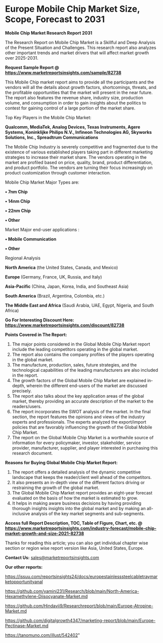 # Europe Mobile Chip Market Size, Scope, Forecast to 2031

<strong>Mobile Chip Market Research Report 2031</strong>

The Research Report on Mobile Chip Market is a Skillful and Deep Analysis of the Present Situation and Challenges. This research report also analyzes other important trends and market drivers that will affect market growth over 2025-2031.

<strong>Request Sample Report @ <a href=https://www.marketreportsinsights.com/sample/82738>https://www.marketreportsinsights.com/sample/82738</a></strong>

This Mobile Chip market report aims to provide all the participants and the vendors will all the details about growth factors, shortcomings, threats, and the profitable opportunities that the market will present in the near future. The report also features the revenue share, industry size, production volume, and consumption in order to gain insights about the politics to contest for gaining control of a large portion of the market share.

Top Key Players in the Mobile Chip Market:

<strong>Qualcomm, MediaTek, Analog Devices, Texas Instruments, Agere Systems, Koninklijke Philips N.V., Infineon Technologies AG, Skyworks Solutions, Inc., Spreadtrum Communications</strong>

The Mobile Chip Industry is severely competitive and fragmented due to the existence of various established players taking part in different marketing strategies to increase their market share. The vendors operating in the market are profiled based on price, quality, brand, product differentiation, and product portfolio. The vendors are turning their focus increasingly on product customization through customer interaction.

Mobile Chip Market Major Types are:

<strong>• 7nm Chip

• 14nm Chip

• 22nm Chip

• Other</strong>

Market Major end-user applications :

<strong>• Mobile Communication

• Other</strong>

Regional Analysis

</u><strong><b>North America</b></strong> (the United States, Canada, and Mexico)

<strong><b>Europe </b></strong>(Germany, France, UK, Russia, and Italy)

<strong><b>Asia-Pacific</b></strong> (China, Japan, Korea, India, and Southeast Asia)

<strong><b>South America</b></strong> (Brazil, Argentina, Colombia, etc.)

<strong><b>The Middle East and Africa</b></strong> (Saudi Arabia, UAE, Egypt, Nigeria, and South Africa)

<strong>Go For Interesting Discount Here: <a href=https://www.marketreportsinsights.com/discount/82738>https://www.marketreportsinsights.com/discount/82738</a></strong>

<strong>Points Covered in The Report:</strong>
<ol>
  <li>The major points considered in the Global Mobile Chip Market report include the leading competitors operating in the global market.</li>
  <li>The report also contains the company profiles of the players operating in the global market.</li>
  <li>The manufacture, production, sales, future strategies, and the technological capabilities of the leading manufacturers are also included in the report.</li>
  <li>The growth factors of the Global Mobile Chip Market are explained in-depth, wherein the different end-users of the market are discussed precisely.</li>
  <li>The report also talks about the key application areas of the global market, thereby providing an accurate description of the market to the readers/users.</li>
  <li>The report incorporates the SWOT analysis of the market. In the final section, the report features the opinions and views of the industry experts and professionals. The experts analyzed the export/import policies that are favorably influencing the growth of the Global Mobile Chip Market.</li>
  <li>The report on the Global Mobile Chip Market is a worthwhile source of information for every policymaker, investor, stakeholder, service provider, manufacturer, supplier, and player interested in purchasing this research document.</li>
</ol>
<strong>Reasons for Buying Global Mobile Chip Market Report:</strong>

<ol>
  <li>The report offers a detailed analysis of the dynamic competitive landscape that keeps the reader/client well ahead of the competitors.</li>
  <li>It also presents an in-depth view of the different factors driving or restraining the growth of the global market.</li>
  <li>The Global Mobile Chip Market report provides an eight-year forecast evaluated on the basis of how the market is estimated to grow.</li>
  <li>It helps in making aware business decisions by having providing thorough insights insights into the global market and by making an all-inclusive analysis of the key market segments and sub-segments.</li>
</ol>
<strong>Access full Report Description, TOC, Table of Figure, Chart, etc. @ <a href=https://www.marketreportsinsights.com/industry-forecast/mobile-chip-market-growth-and-size-2021-82738>https://www.marketreportsinsights.com/industry-forecast/mobile-chip-market-growth-and-size-2021-82738</a></strong>


Thanks for reading this article; you can also get individual chapter wise section or region wise report version like Asia, United States, Europe.

<strong>Contact Us:</strong>
sales@marketreportsinsights.com

<strong>Our other reports:</strong>

<a href=https://issuu.com/reportsinsights24/docs/europestainlesssteelcabletraymarketopportunityanal>https://issuu.com/reportsinsights24/docs/europestainlesssteelcabletraymarketopportunityanal</a>

<a href=https://github.com/yamini231/Research/blob/main/North-America-Hexamethylene-Diisocyanate-Market.md>https://github.com/yamini231/Research/blob/main/North-America-Hexamethylene-Diisocyanate-Market.md</a>

<a href=https://github.com/Hindavii9/Researchreport/blob/main/Europe-Atropine-Market.md>https://github.com/Hindavii9/Researchreport/blob/main/Europe-Atropine-Market.md</a>

<a href=https://github.com/digitalgrowth4347/marketing-report/blob/main/Europe-Pectinase-Market.md>https://github.com/digitalgrowth4347/marketing-report/blob/main/Europe-Pectinase-Market.md</a>

<a href=https://tanomuno.com/illust/542402>https://tanomuno.com/illust/542402</a>"
